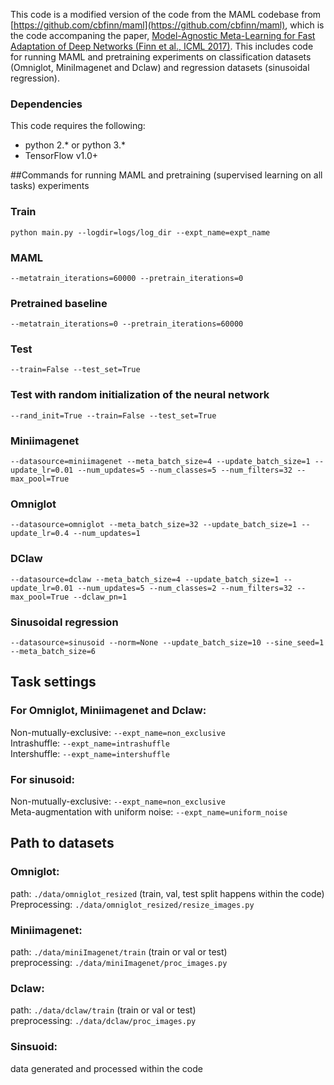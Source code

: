 This code is a modified version of the code from the MAML codebase from [https://github.com/cbfinn/maml](https://github.com/cbfinn/maml),
which is the code accompaning the paper,
 	[Model-Agnostic Meta-Learning for Fast Adaptation of Deep Networks (Finn et al., ICML 2017)](https://arxiv.org/abs/1703.03400).
This includes code for running MAML and pretraining experiments on classification datasets
 (Omniglot, MiniImagenet and Dclaw) and regression datasets (sinusoidal regression).

### Dependencies
This code requires the following:
* python 2.\* or python 3.\*
* TensorFlow v1.0+

##Commands for running MAML and pretraining (supervised learning on all tasks) experiments

### Train
`python main.py --logdir=logs/log_dir --expt_name=expt_name`

### MAML
`--metatrain_iterations=60000 --pretrain_iterations=0`

### Pretrained baseline
`--metatrain_iterations=0 --pretrain_iterations=60000`

### Test
`--train=False --test_set=True`

### Test with random initialization of the neural network
`--rand_init=True --train=False --test_set=True`

### Miniimagenet
`--datasource=miniimagenet --meta_batch_size=4 --update_batch_size=1 --update_lr=0.01 --num_updates=5 --num_classes=5 --num_filters=32 --max_pool=True`

### Omniglot
`--datasource=omniglot --meta_batch_size=32 --update_batch_size=1 --update_lr=0.4 --num_updates=1`

### DClaw
`--datasource=dclaw --meta_batch_size=4 --update_batch_size=1 --update_lr=0.01 --num_updates=5 --num_classes=2 --num_filters=32 --max_pool=True --dclaw_pn=1`

### Sinusoidal regression
`--datasource=sinusoid --norm=None --update_batch_size=10 --sine_seed=1 --meta_batch_size=6`

## Task settings
### For Omniglot, Miniimagenet and Dclaw:
Non-mutually-exclusive: `--expt_name=non_exclusive`  
Intrashuffle: `--expt_name=intrashuffle`  
Intershuffle: `--expt_name=intershuffle`  

### For sinusoid:
Non-mutually-exclusive: `--expt_name=non_exclusive`  
Meta-augmentation with uniform noise: `--expt_name=uniform_noise`

## Path to datasets
### Omniglot: 
path: `./data/omniglot_resized` (train, val, test split happens within the code)  
Preprocessing: `./data/omniglot_resized/resize_images.py`
### Miniimagenet:
path: `./data/miniImagenet/train` (train or val or test)    
preprocessing: `./data/miniImagenet/proc_images.py`   
### Dclaw:
path: `./data/dclaw/train` (train or val or test)  
preprocessing: `./data/dclaw/proc_images.py`

### Sinsuoid:
data generated and processed within the code
